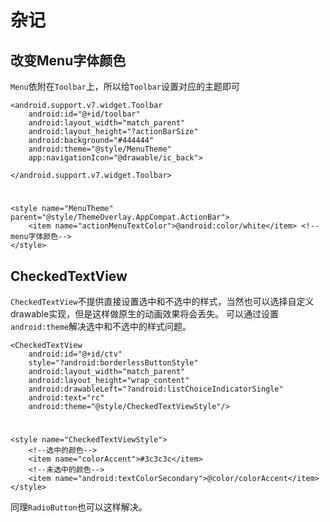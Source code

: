 
# 杂记

## 改变Menu字体颜色
`Menu`依附在`Toolbar`上，所以给`Toolbar`设置对应的主题即可

    <android.support.v7.widget.Toolbar
        android:id="@+id/toolbar"
        android:layout_width="match_parent"
        android:layout_height="?actionBarSize"
        android:background="#444444"
        android:theme="@style/MenuTheme"
        app:navigationIcon="@drawable/ic_back">

    </android.support.v7.widget.Toolbar>

#


    <style name="MenuTheme" parent="@style/ThemeOverlay.AppCompat.ActionBar">
        <item name="actionMenuTextColor">@android:color/white</item> <!--  menu字体颜色-->
    </style>




## CheckedTextView
`CheckedTextView`不提供直接设置选中和不选中的样式，当然也可以选择自定义drawable实现，但是这样做原生的动画效果将会丢失。
可以通过设置 `android:theme`解决选中和不选中的样式问题。

    <CheckedTextView
        android:id="@+id/ctv"
        style="?android:borderlessButtonStyle"
        android:layout_width="match_parent"
        android:layout_height="wrap_content"
        android:drawableLeft="?android:listChoiceIndicatorSingle"
        android:text="rc"
        android:theme="@style/CheckedTextViewStyle"/>



#

    <style name="CheckedTextViewStyle">
        <!--选中的颜色-->
        <item name="colorAccent">#3c3c3c</item>
        <!--未选中的颜色-->
        <item name="android:textColorSecondary">@color/colorAccent</item>
    </style>



同理`RadioButton`也可以这样解决。


